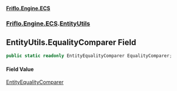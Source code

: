 #### [Friflo.Engine.ECS](index.md#'index')
### [Friflo.Engine.ECS](Friflo.Engine.ECS.md#'Friflo.Engine.ECS').[EntityUtils](EntityUtils.md#'Friflo.Engine.ECS.EntityUtils')

## EntityUtils.EqualityComparer Field

```csharp
public static readonly EntityEqualityComparer EqualityComparer;
```

#### Field Value
[EntityEqualityComparer](EntityEqualityComparer.md#'Friflo.Engine.ECS.EntityEqualityComparer')